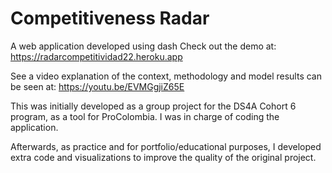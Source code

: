 # Competitiveness Radar

A web application developed using dash 
Check out the demo at:
	https://radarcompetitividad22.heroku.app

See a video explanation of the context, methodology and model results can be seen at:
	https://youtu.be/EVMGgjiZ65E

This was initially developed as a group project for the DS4A Cohort 6 program, as a tool for ProColombia.
I was in charge of coding the application.

Afterwards, as practice and for portfolio/educational purposes, I developed extra code and visualizations to improve the quality of the original project.
